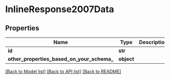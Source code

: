 # InlineResponse2007Data

## Properties
Name | Type | Description | Notes
------------ | ------------- | ------------- | -------------
**id** | **str** |  | [optional] 
**other_properties_based_on_your_schema_** | **object** |  | [optional] 

[[Back to Model list]](../README.md#documentation-for-models) [[Back to API list]](../README.md#documentation-for-api-endpoints) [[Back to README]](../README.md)

